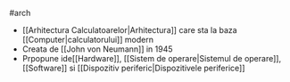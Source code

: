 #arch 
- [[Arhitectura Calculatoarelor|Arhitectura]] care sta la baza [[Computer|calculatorului]] modern
- Creata de [[John von Neumann]] in 1945
- Prpopune ide[[Hardware]], [[Sistem de operare|Sistemul de operare]], [[Software]] si [[Dispozitiv periferic|Dispozitivele periferice]]